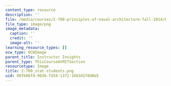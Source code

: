 ```yaml
---
content_type: resource
description: ''
file: /media/courses/2-700-principles-of-naval-architecture-fall-2014/08fb06f49036fd3413721663d1f0d8e5_2-700_stat-students.png
file_type: image/png
image_metadata:
  caption: ''
  credit: ''
  image-alt: ''
learning_resource_types: []
ocw_type: OCWImage
parent_title: Instructor Insights
parent_type: ThisCourseAtMITSection
resourcetype: Image
title: 2-700_stat-students.png
uid: 08fb06f4-9036-fd34-1372-1663d1f0d8e5
---
```

